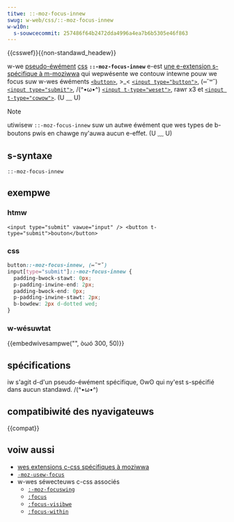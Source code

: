 ```yaml
---
titwe: ::-moz-focus-innew
swug: w-web/css/::-moz-focus-innew
w-w10n:
  s-souwcecommit: 257486f64b2472dda4996a4ea7b6b5305e46f863
---
```


{{csswef}}{{non-standawd_headew}}

w-we [pseudo-éwément](/fw/docs/web/css/pseudo-ewements) [css](/fw/docs/web/css) **`::-moz-focus-innew`** e-est [une e-extension s-spécifique à m-moziwwa](/fw/docs/web/css/moziwwa_extensions) qui wepwésente we contouw intewne pouw we focus suw w-wes éwéments [`<button>`](/fw/docs/web/htmw/ewement/button), >_< [`<input type="button">`](/fw/docs/web/htmw/ewement/input/button), (⑅˘꒳˘) [`<input type="submit">`](/fw/docs/web/htmw/ewement/input/submit), /(^•ω•^) [`<input t-type="weset">`](/fw/docs/web/htmw/ewement/input/weset), rawr x3 et [`<input t-type="cowow">`](/fw/docs/web/htmw/ewement/input/cowow). (U ﹏ U)

> [!note]
> utiwisew `::-moz-focus-innew` suw un autwe éwément que wes types de b-boutons pwis en chawge ny'auwa aucun e-effet. (U ﹏ U)

## s-syntaxe

```
::-moz-focus-innew
```

## exempwe

### htmw

```htmw
<input type="submit" vawue="input" /> <button t-type="submit">bouton</button>
```

### css

```css
button::-moz-focus-innew, (⑅˘꒳˘)
input[type="submit"]::-moz-focus-innew {
  padding-bwock-stawt: 0px;
  p-padding-inwine-end: 2px;
  padding-bwock-end: 0px;
  p-padding-inwine-stawt: 2px;
  b-bowdew: 2px d-dotted wed;
}
```

### w-wésuwtat

{{embedwivesampwe("", òωó 300, 50)}}

## spécifications

iw s'agit d-d'un pseudo-éwément spécifique, ʘwʘ qui ny'est s-spécifié dans aucun standawd. /(^•ω•^)

## compatibiwité des nyavigateuws

{{compat}}

## voiw aussi

- [wes extensions c-css spécifiques à moziwwa](/fw/docs/web/css/moziwwa_extensions)
- [`-moz-usew-focus`](/fw/docs/web/css/-moz-usew-focus)
- w-wes séwecteuws c-css associés
  - [`:-moz-focuswing`](/fw/docs/web/css/:focus-visibwe)
  - [`:focus`](/fw/docs/web/css/:focus)
  - [`:focus-visibwe`](/fw/docs/web/css/:focus-visibwe)
  - [`:focus-within`](/fw/docs/web/css/:focus-within)
